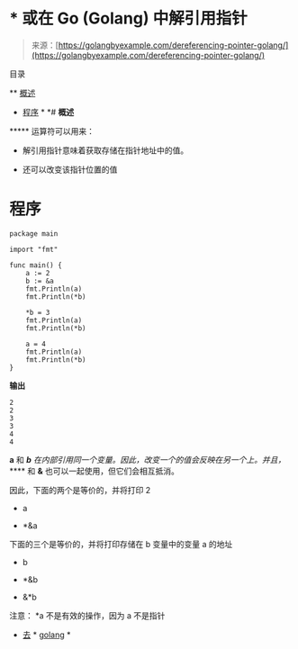 <!--yml

分类：未分类

日期：2024-10-13 06:28:55

-->

# * 或在 Go (Golang) 中解引用指针

> 来源：[https://golangbyexample.com/dereferencing-pointer-golang/](https://golangbyexample.com/dereferencing-pointer-golang/)

目录

**   [概述](#Overview "Overview")

+   [程序](#Program "Program") *  *# **概述**

***** 运算符可以用来：

+   解引用指针意味着获取存储在指针地址中的值。

+   还可以改变该指针位置的值

# **程序**

```
package main

import "fmt"

func main() {
	a := 2
	b := &a
	fmt.Println(a)
	fmt.Println(*b)

	*b = 3
	fmt.Println(a)
	fmt.Println(*b)

	a = 4
	fmt.Println(a)
	fmt.Println(*b)
}
```

**输出**

```
2
2
3
3
4
4
```

**a** 和 ***b** 在内部引用同一个变量。因此，改变一个的值会反映在另一个上。并且，***** 和 **&** 也可以一起使用，但它们会相互抵消。

因此，下面的两个是等价的，并将打印 2

+   a

+   *&a

下面的三个是等价的，并将打印存储在 b 变量中的变量 a 的地址

+   b

+   *&b

+   &*b

注意： *a 不是有效的操作，因为 a 不是指针

+   [去](https://golangbyexample.com/tag/go/) *   [golang](https://golangbyexample.com/tag/golang/) *

